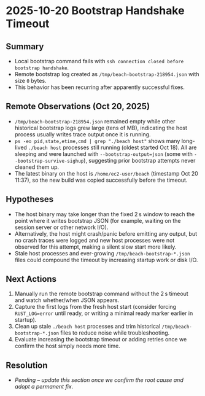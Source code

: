 # 2025-10-20 Bootstrap Handshake Timeout

## Summary
- Local bootstrap command fails with `ssh connection closed before bootstrap handshake`.
- Remote bootstrap log created as `/tmp/beach-bootstrap-218954.json` with size `0` bytes.
- This behavior has been recurring after apparently successful fixes.

## Remote Observations (Oct 20, 2025)
- `/tmp/beach-bootstrap-218954.json` remained empty while other historical bootstrap logs grew large (tens of MB), indicating the host process usually writes trace output once it is running.
- `ps -eo pid,state,etime,cmd | grep "./beach host"` shows many long-lived `./beach host` processes still running (oldest started Oct 18). All are sleeping and were launched with `--bootstrap-output=json` (some with `--bootstrap-survive-sighup`), suggesting prior bootstrap attempts never cleaned them up.
- The latest binary on the host is `/home/ec2-user/beach` (timestamp Oct 20 11:37), so the new build was copied successfully before the timeout.

## Hypotheses
- The host binary may take longer than the fixed 2 s window to reach the point where it writes bootstrap JSON (for example, waiting on the session server or other network I/O).
- Alternatively, the host might crash/panic before emitting any output, but no crash traces were logged and new host processes were not observed for this attempt, making a silent slow start more likely.
- Stale host processes and ever-growing `/tmp/beach-bootstrap-*.json` files could compound the timeout by increasing startup work or disk I/O.

## Next Actions
1. Manually run the remote bootstrap command without the 2 s timeout and watch whether/when JSON appears.
2. Capture the first logs from the fresh host start (consider forcing `RUST_LOG=error` until ready, or writing a minimal ready marker earlier in startup).
3. Clean up stale `./beach host` processes and trim historical `/tmp/beach-bootstrap-*.json` files to reduce noise while troubleshooting.
4. Evaluate increasing the bootstrap timeout or adding retries once we confirm the host simply needs more time.

## Resolution
- _Pending – update this section once we confirm the root cause and adopt a permanent fix._
